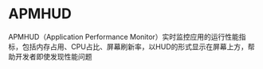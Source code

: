 # APMHUD
APMHUD（Application Performance Monitor）实时监控应用的运行性能指标，包括内存占用、CPU占比、屏幕刷新率，以HUD的形式显示在屏幕上方，帮助开发者即使发现性能问题
